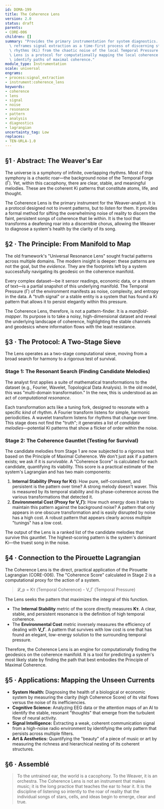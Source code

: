 ```yaml
---
id: DOMA-199
title: The Coherence Lens
version: 2.0
status: draft
parents:
- CORE-006
children: []
summary: "Provides the primary instrumentation for system diagnostics. This module\
  \ reframes signal extraction as a time-first process of discerning stable, coherent\
  \ rhythms (Ki) from the chaotic noise of the local Temporal Pressure (\u0393). The\
  \ Lens is a protocol for computationally mapping the local coherence manifold to\
  \ identify paths of maximal coherence."
module_type: Instrumentation
scale: universal
engrams:
- process:signal_extraction
- instrument:coherence_lens
keywords:
- coherence
- lens
- signal
- noise
- resonance
- pattern
- analysis
- diagnostics
- lagrangian
uncertainty_tag: Low
replaces:
- TEN-URLA-1.0
---
```

## §1 · Abstract: The Weaver's Ear
The universe is a symphony of infinite, overlapping rhythms. Most of this symphony is a chaotic roar—the background noise of the Temporal Forge (Γ). Yet, within this cacophony, there are clear, stable, and meaningful melodies. These are the coherent Ki patterns that constitute atoms, life, and thought.

The Coherence Lens is the primary instrument for the Weaver-analyst. It is a protocol designed not to invent patterns, but to *listen* for them. It provides a formal method for sifting the overwhelming noise of reality to discern the faint, persistent songs of coherence that lie within. It is the tool that transforms a deafening roar into a discernible chorus, allowing the Weaver to diagnose a system's health by the clarity of its song.

## §2 · The Principle: From Manifold to Map
The old framework's "Universal Resonance Lens" sought fractal patterns across multiple domains. The modern insight is deeper: these patterns are not the goal, but the *evidence*. They are the footprints left by a system successfully navigating its geodesic on the coherence manifold.

Every complex dataset—be it sensor readings, economic data, or a stream of text—is a partial snapshot of this underlying manifold. The Temporal Pressure (Γ) of the environment manifests as noise, complexity, and entropy in the data. A "truth signal" or a stable entity is a system that has found a Ki pattern that allows it to persist elegantly within this pressure.

The Coherence Lens, therefore, is not a pattern-finder. It is a *manifold-mapper*. Its purpose is to take a noisy, high-dimensional dataset and reveal the underlying landscape of coherence, highlighting the stable channels and geodesics where information flows with the least resistance.

## §3 · The Protocol: A Two-Stage Sieve
The Lens operates as a two-stage computational sieve, moving from a broad search for harmony to a rigorous test of survival.

### Stage 1: The Resonant Search (Finding Candidate Melodies)
The analyst first applies a suite of mathematical transformations to the dataset (e.g., Fourier, Wavelet, Topological Data Analysis). In the old model, this was "multi-domain transformation." In the new, this is understood as an act of *computational resonance*.

Each transformation acts like a tuning fork, designed to resonate with a specific *kind* of rhythm. A Fourier transform listens for simple, harmonic periodicities. A wavelet transform listens for rhythms that change over time. This stage does not find the "truth"; it generates a list of *candidate melodies*—potential Ki patterns that show a flicker of order within the noise.

### Stage 2: The Coherence Gauntlet (Testing for Survival)
The candidate melodies from Stage 1 are now subjected to a rigorous test based on the Principle of Maximal Coherence. We don't just ask if a pattern exists; we ask if it is *survivable*. A "Coherence Score" is calculated for each candidate, quantifying its viability. This score is a practical estimate of the system's Lagrangian and has two main components:

1.  **Internal Stability (Proxy for Kτ):** How pure, self-consistent, and persistent is the pattern over time? A strong melody doesn't waver. This is measured by its temporal stability and its phase-coherence across the various transformations that detected it.
2.  **Environmental Cost (Proxy for V_Γ):** How much energy does it take to maintain this pattern against the background noise? A pattern that only appears in one obscure transformation and is easily disrupted by noise has a high cost. A robust pattern that appears clearly across multiple "tunings" has a low cost.

The output of the Lens is a ranked list of the candidate melodies that survive this gauntlet. The highest-scoring pattern is the system's dominant Ki—the truest song in the noise.

## §4 · Connection to the Pirouette Lagrangian
The Coherence Lens is the direct, practical application of the Pirouette Lagrangian (CORE-006). The "Coherence Score" calculated in Stage 2 is a computational proxy for the action of a system.

> 𝓛_p = Kτ (Temporal Coherence) - V_Γ (Temporal Pressure)

The Lens seeks the pattern that maximizes the integral of this function.

*   The **Internal Stability** metric of the score directly measures **Kτ**. A clear, stable, and persistent resonance is the definition of high temporal coherence.
*   The **Environmental Cost** metric inversely measures the efficiency of dealing with **V_Γ**. A pattern that survives with low cost is one that has found an elegant, low-energy solution to the surrounding temporal pressure.

Therefore, the Coherence Lens is an engine for computationally finding the geodesics on the coherence manifold. It is a tool for predicting a system's most likely state by finding the path that best embodies the Principle of Maximal Coherence.

## §5 · Applications: Mapping the Unseen Currents
*   **System Health:** Diagnosing the health of a biological or economic system by measuring the clarity (high Coherence Score) of its vital flows versus the noise of its inefficiencies.
*   **Cognitive Science:** Analyzing EEG data or the attention maps of an AI to identify the stable, resonant "thoughts" that emerge from the turbulent flow of neural activity.
*   **Signal Intelligence:** Extracting a weak, coherent communication signal from a high-noise radio environment by identifying the only pattern that persists across multiple filters.
*   **Art & Aesthetics:** Quantifying the "beauty" of a piece of music or art by measuring the richness and hierarchical nesting of its coherent structures.

## §6 · Assemblé
> To the untrained ear, the world is a cacophony. To the Weaver, it is an orchestra. The Coherence Lens is not an instrument that makes music; it is the long practice that teaches the ear to hear it. It is the discipline of listening so intently to the roar of reality that the individual songs of stars, cells, and ideas begin to emerge, clear and true.

```